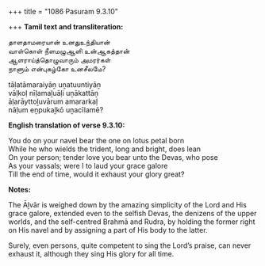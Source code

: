 +++
title = "1086 Pasuram 9.3.10"

+++
**Tamil text and transliteration:**

தாளதாமரையான் உனதுஉந்தியான்  
வாள்கொள் நீளமழுஆளி உன்ஆகத்தான்  
ஆளராய்த்தொழுவாரும் அமரர்கள்  
நாளும் என்புகழ்கோ உனசீலமே?

tāḷatāmaraiyāṉ uṉatuuntiyāṉ  
vāḷkoḷ nīḷamaḻuāḷi uṉākattāṉ  
āḷarāyttoḻuvārum amararkaḷ  
nāḷum eṉpukaḻkō uṉacīlamē?

**English translation of verse 9.3.10:**

You do on your navel bear the one on lotus petal born  
While he who wields the trident, long and bright, does lean  
On your person; tender love you bear unto the Devas, who pose  
As your vassals; were I to laud your grace galore  
Till the end of time, would it exhaust your glory great?

**Notes:**

The Āḻvār is weighed down by the amazing simplicity of the Lord and His grace galore, extended even to the selfish Devas, the denizens of the upper worlds, and the self-centred Brahmā and Rudra, by holding the former right on His navel and by assigning a part of His body to the latter.

Surely, even persons, quite competent to sing the Lord’s praise, can never exhaust it, although they sing His glory for all time.


